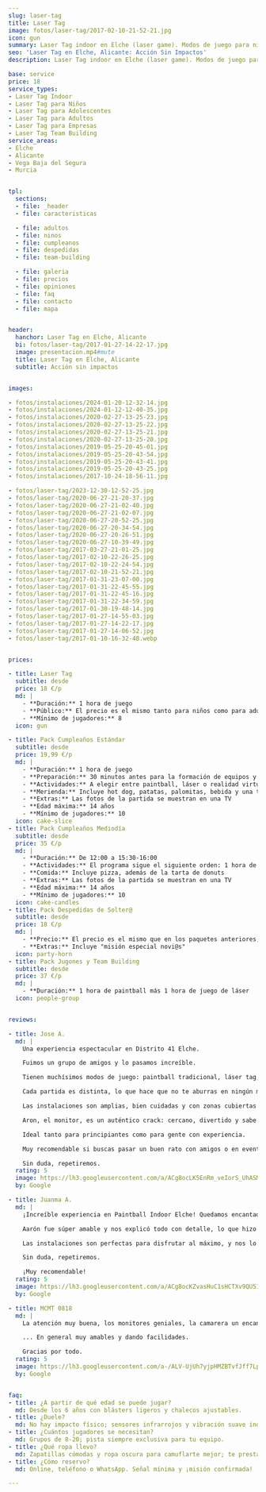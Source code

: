 ```yaml
---
slug: laser-tag
title: Laser Tag
image: fotos/laser-tag/2017-02-10-21-52-21.jpg
icon: gun
summary: Laser Tag indoor en Elche (laser game). Modos de juego para niños y adultos, ideal para cumpleaños y despedidas. Precios, packs y reservas.
seo: 'Laser Tag en Elche, Alicante: Acción Sin Impactos'
description: Laser Tag indoor en Elche (laser game). Modos de juego para niños y adultos, ideal para cumpleaños y despedidas. Precios, packs y reservas.

base: service
price: 18
service_types:
- Laser Tag Indoor
- Laser Tag para Niños
- Laser Tag para Adolescentes
- Laser Tag para Adultos
- Laser Tag para Empresas
- Laser Tag Team Building
service_areas:
- Elche
- Alicante
- Vega Baja del Segura
- Murcia


tpl:
  sections:
  - file: _header
  - file: caracteristicas

  - file: adultos
  - file: ninos
  - file: cumpleanos
  - file: despedidas
  - file: team-building

  - file: galeria
  - file: precios
  - file: opiniones
  - file: faq
  - file: contacto
  - file: mapa


header:
  hanchor: Laser Tag en Elche, Alicante
  bi: fotos/laser-tag/2017-01-27-14-22-17.jpg
  image: presentacion.mp4#mute
  title: Laser Tag en Elche, Alicante
  subtitle: Acción sin impactos


images:

- fotos/instalaciones/2024-01-20-12-32-14.jpg
- fotos/instalaciones/2024-01-12-12-40-35.jpg
- fotos/instalaciones/2020-02-27-13-25-23.jpg
- fotos/instalaciones/2020-02-27-13-25-22.jpg
- fotos/instalaciones/2020-02-27-13-25-21.jpg
- fotos/instalaciones/2020-02-27-13-25-20.jpg
- fotos/instalaciones/2019-05-25-20-45-01.jpg
- fotos/instalaciones/2019-05-25-20-43-54.jpg
- fotos/instalaciones/2019-05-25-20-43-41.jpg
- fotos/instalaciones/2019-05-25-20-43-25.jpg
- fotos/instalaciones/2017-10-24-18-56-11.jpg

- fotos/laser-tag/2023-12-30-12-52-25.jpg
- fotos/laser-tag/2020-06-27-21-20-37.jpg
- fotos/laser-tag/2020-06-27-21-02-40.jpg
- fotos/laser-tag/2020-06-27-21-02-07.jpg
- fotos/laser-tag/2020-06-27-20-52-25.jpg
- fotos/laser-tag/2020-06-27-20-34-54.jpg
- fotos/laser-tag/2020-06-27-20-26-51.jpg
- fotos/laser-tag/2020-06-27-10-39-49.jpg
- fotos/laser-tag/2017-03-27-21-01-25.jpg
- fotos/laser-tag/2017-02-10-22-26-25.jpg
- fotos/laser-tag/2017-02-10-22-24-54.jpg
- fotos/laser-tag/2017-02-10-21-52-21.jpg
- fotos/laser-tag/2017-01-31-23-07-00.jpg
- fotos/laser-tag/2017-01-31-22-45-55.jpg
- fotos/laser-tag/2017-01-31-22-45-16.jpg
- fotos/laser-tag/2017-01-31-22-34-59.jpg
- fotos/laser-tag/2017-01-30-19-48-14.jpg
- fotos/laser-tag/2017-01-27-14-55-03.jpg
- fotos/laser-tag/2017-01-27-14-22-17.jpg
- fotos/laser-tag/2017-01-27-14-06-52.jpg
- fotos/laser-tag/2017-01-10-16-32-48.webp


prices:

- title: Laser Tag
  subtitle: desde
  price: 18 €/p
  md: |
    - **Duración:** 1 hora de juego
    - **Público:** El precio es el mismo tanto para niños como para adultos
    - **Mínimo de jugadores:** 8
  icon: gun

- title: Pack Cumpleaños Estándar
  subtitle: desde
  price: 19,99 €/p
  md: |
    - **Duración:** 1 hora de juego
    - **Preparación:** 30 minutos antes para la formación de equipos y el equipamiento
    - **Actividades:** A elegir entre paintball, láser o realidad virtual (VR)
    - **Merienda:** Incluye hot dog, patatas, palomitas, bebida y una tarta de donuts con velas
    - **Extras:** Las fotos de la partida se muestran en una TV
    - **Edad máxima:** 14 años
    - **Mínimo de jugadores:** 10
  icon: cake-slice
- title: Pack Cumpleaños Mediodía
  subtitle: desde
  price: 35 €/p
  md: |
    - **Duración:** De 12:00 a 15:30-16:00
    - **Actividades:** El programa sigue el siguiente orden: 1 hora de paintball, comida de pizza, 1 hora de juego de láser, y tarta de donuts
    - **Comida:** Incluye pizza, además de la tarta de donuts
    - **Extras:** Las fotos de la partida se muestran en una TV
    - **Edad máxima:** 14 años
    - **Mínimo de jugadores:** 10
  icon: cake-candles
- title: Pack Despedidas de Solter@
  subtitle: desde
  price: 18 €/p
  md: |
    - **Precio:** El precio es el mismo que en los paquetes anteriores, según la actividad elegida
    - **Extras:** Incluye "misión especial novi@s"
  icon: party-horn
- title: Pack Jugones y Team Building
  subtitle: desde
  price: 37 €/p
  md: |
    - **Duración:** 1 hora de paintball más 1 hora de juego de láser
  icon: people-group


reviews:

- title: Jose A.
  md: |
    Una experiencia espectacular en Distrito 41 Elche.

    Fuimos un grupo de amigos y lo pasamos increíble.

    Tienen muchísimos modos de juego: paintball tradicional, láser tag, estilo Counter Strike, duelo por equipos, todos muy bien organizados y dinámicos.

    Cada partida es distinta, lo que hace que no te aburras en ningún momento.

    Las instalaciones son amplias, bien cuidadas y con zonas cubiertas y al aire libre, perfectas para todo tipo de partidas.

    Aron, el monitor, es un auténtico crack: cercano, divertido y sabe cómo motivar al grupo y mantener el ritmo de juego.

    Ideal tanto para principiantes como para gente con experiencia.

    Muy recomendable si buscas pasar un buen rato con amigos o en eventos de grupo.

    Sin duda, repetiremos.
  rating: 5
  image: https://lh3.googleusercontent.com/a/ACg8ocLK5EnRm_veIorS_UhASMJfa849aserz2qxiMIrwq8TL9ZkPg=s136
  by: Google

- title: Juanma A.
  md: |
    ¡Increíble experiencia en Paintball Indoor Elche! Quedamos encantados con todo.

    Aarón fue súper amable y nos explicó todo con detalle, lo que hizo que nos sintiéramos cómodos desde el principio.

    Las instalaciones son perfectas para disfrutar al máximo, y nos lo pasamos en grande.

    Sin duda, repetiremos.

    ¡Muy recomendable!
  rating: 5
  image: https://lh3.googleusercontent.com/a/ACg8ocKZvasHuC1sHCTXv9QU51j9-WG_yLaFk5YRirelUH4ErqjXQQ=s136
  by: Google

- title: MCMT 0818
  md: |
    La atención muy buena, los monitores geniales, la camarera un encanto y muy atenta, el recinto adecuado, los niños y niñas lo pasaron fenomenal en el paintball.

    ... En general muy amables y dando facilidades.

    Gracias por todo.
  rating: 5
  image: https://lh3.googleusercontent.com/a-/ALV-UjUh7yjpHMZBTvfJff7LpaI7ueE1D6lJwqoqAqJcjtK9gdjgqyCW=s136
  by: Google


faq:
- title: ¿A partir de qué edad se puede jugar?
  md: Desde los 6 años con blásters ligeros y chalecos ajustables.
- title: ¿Duele?
  md: No hay impacto físico; sensores infrarrojos y vibración suave indican los impactos.
- title: ¿Cuántos jugadores se necesitan?
  md: Grupos de 8-20; pista siempre exclusiva para tu equipo.
- title: ¿Qué ropa llevo?
  md: Zapatillas cómodas y ropa oscura para camuflarte mejor; te prestamos chaleco y bláster.
- title: ¿Cómo reservo?
  md: Online, teléfono o WhatsApp. Señal mínima y ¡misión confirmada!

---
```



